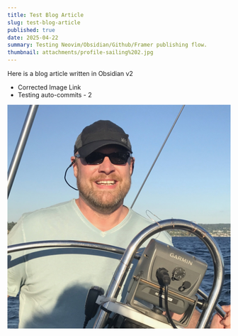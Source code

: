 ```yaml
---
title: Test Blog Article
slug: test-blog-article
published: true
date: 2025-04-22
summary: Testing Neovim/Obsidian/Github/Framer publishing flow.
thumbnail: attachments/profile-sailing%202.jpg
---
```


Here is a blog article written in Obsidian v2
- Corrected Image Link
- Testing auto-commits - 2

![Sailing Profile](attachments/profile-sailing%202.jpg)
